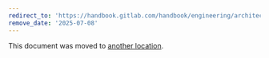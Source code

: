 ```yaml
---
redirect_to: 'https://handbook.gitlab.com/handbook/engineering/architecture/design-documents/cells/decisions/002_gcp_project_boundary/'
remove_date: '2025-07-08'
---
```


This document was moved to [another location](https://handbook.gitlab.com/handbook/engineering/architecture/design-documents/cells/decisions/002_gcp_project_boundary/).

<!-- This redirect file can be deleted after <2025-07-08>. -->
<!-- Redirects that point to other docs in the same project expire in three months. -->
<!-- Redirects that point to docs in a different project or site (for example, link is not relative and starts with `https:`) expire in one year. -->
<!-- Before deletion, see: https://docs.gitlab.com/ee/development/documentation/redirects.html -->
